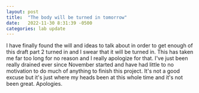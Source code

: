 ```yaml
---
layout: post
title:  "The body will be turned in tomorrow"
date:   2022-11-30 8:31:39 -0500
categories: lab update
---
```


I have finally found the will and ideas to talk about in order to get enough of
this draft part 2 turned in and I swear that it will be turned in. This has taken
me far too long for no reason and I really apologize for that. I've just been really
drained ever since November started and have had little to no motivation to do
much of anything to finish this project. It's not a good excuse but it's just where
my heads been at this whole time and it's not been great. Apologies.
